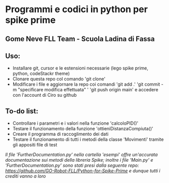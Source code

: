 # Programmi e codici in python per spike prime
## Gome Neve FLL Team - Scuola Ladina di Fassa
## Uso:
- Installare git, cursor e le estensioni necessarie (lego spike prime, python, codeStackr theme)
- Clonare questa repo col comando 'git clone'
- Modificare i file e aggiornare la repo coi comandi 'git add .' 'git commit -m "specificare modifica effettuata" ' 'git push origin main' e accedere con l'account di Ciro su github
## To-do list:
- Controllare i parametri e i valori nella funzione 'calcoloPID()'
- Testare il funzionamento della funzione 'ottieniDistanzaCompiuta()'
- Creare il programma di raccoglimento dei dati
- Testare il funzionamento di tutti i metodi della classe 'Movimenti' tramite gli appositi file di test

*Il file 'FurtherDocumentation.py' nella cartella 'esempi' offre un'accurata documentazione sui metodi della libreria Spike; inoltre i file 'Main.py' e 'FurtherDocumentation.py' sono stati presi dalla seguente repo: https://github.com/GO-Robot-FLL/Python-for-Spike-Prime e dunque tutti i crediti vanno a loro*
